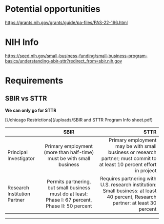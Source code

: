 # Potential opportunities

https://grants.nih.gov/grants/guide/pa-files/PAS-22-196.html


# NIH Info

https://seed.nih.gov/small-business-funding/small-business-program-basics/understanding-sbir-sttr?redirect_from=sbir.nih.gov

# Requirements


## SBIR vs STTR
**We can only go for STTR**

[Uchicago Restrictions](/uploads/SBIR and STTR Program Info sheet.pdf)


|    |     SBIR      |  STTR |
|----------|:-------------:|------:|
| Principal Investigator | Primary employment (more than half-time) must be with small business | Primary employment may be with small business or research partner; must commit to at least 10 percent effort in project
| Research Institution Partner | Permits partnering, but small business must do at least:  Phase I: 67 percent, Phase II: 50 percent  | Requires partnering with U.S. research institution: Small business: at least 40 percent, Research partner: at least 30 percent
---
  	
